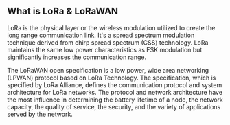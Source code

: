## What is LoRa & LoRaWAN

LoRa is the physical layer or the wireless modulation utilized to create the long range communication link. It's a spread spectrum modulation technique derived from chirp spread spectrum (CSS) technology. LoRa maintains the same low power characteristics as FSK modulation but significantly increases the communication range.

The LoRaWAN open specification is a low power, wide area networking (LPWAN) protocol based on LoRa Technology. The specification, which is specified by LoRa Alliance, defines the communication protocol and system architecture for LoRa networks. The protocol and network architecture have the most influence in determining the battery lifetime of a node, the network capacity, the quality of service, the security, and the variety of applications served by the network.